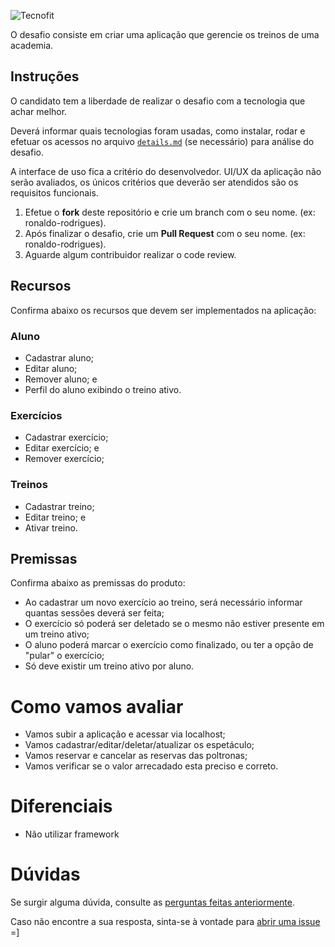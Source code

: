 ![Tecnofit](https://s3-sa-east-1.amazonaws.com/tecnofit-pub/app/01_200px.png)

O desafio consiste em criar uma aplicação que gerencie os treinos de uma academia.

## Instruções
O candidato tem a liberdade de realizar o desafio com a tecnologia que achar melhor.

Deverá informar quais tecnologias foram usadas, como instalar, rodar e efetuar os acessos no arquivo [`details.md`](details.md) (se necessário) para análise do desafio.

A interface de uso fica a critério do desenvolvedor. UI/UX da aplicação não serão avaliados, os únicos critérios que deverão ser atendidos são os requisitos funcionais.

1. Efetue o **fork** deste repositório e crie um branch com o seu nome. (ex: ronaldo-rodrigues).
2. Após finalizar o desafio, crie um **Pull Request** com o seu nome. (ex: ronaldo-rodrigues).
3. Aguarde algum contribuidor realizar o code review.

## Recursos
Confirma abaixo os recursos que devem ser implementados na aplicação:

### Aluno
  * Cadastrar aluno;
  * Editar aluno;
  * Remover aluno; e
  * Perfil do aluno exibindo o treino ativo.
  
### Exercícios  
  * Cadastrar exercício;
  * Editar exercício; e
  * Remover exercício;
  
### Treinos
  * Cadastrar treino;
  * Editar treino; e
  * Ativar treino.
  
## Premissas
Confirma abaixo as premissas do produto:
  
  * Ao cadastrar um novo exercício ao treino, será necessário informar quantas sessões deverá ser feita;
  * O exercício só poderá ser deletado se o mesmo não estiver presente em um treino ativo;
  * O aluno poderá marcar o exercício como finalizado, ou ter a opção de "pular" o exercício;
  * Só deve existir um treino ativo por aluno.
  
  
# Como vamos avaliar
  * Vamos subir a aplicação e acessar via localhost;
  * Vamos cadastrar/editar/deletar/atualizar os espetáculo;
  * Vamos reservar e cancelar as reservas das poltronas;
  * Vamos verificar se o valor arrecadado esta preciso e correto.
  
# Diferenciais
- Não utilizar framework
  
# Dúvidas

Se surgir alguma dúvida, consulte as [perguntas feitas anteriormente](https://github.com/Tecnofit/Desafio-Tecnofit/issues).

Caso não encontre a sua resposta, sinta-se à vontade para [abrir uma issue](https://github.com/Tecnofit/Desafio-Tecnofit/issues/new) =]  
  
